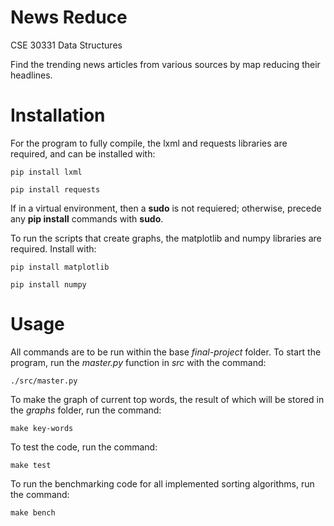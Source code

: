 # News Reduce
CSE 30331 Data Structures

Find the trending news articles from various sources by map reducing their headlines.

# Installation

For the program to fully compile, the lxml and requests libraries are required, and can be installed with:

    pip install lxml

    pip install requests

If in a virtual environment, then a **sudo** is not requiered; otherwise, precede any **pip install** commands with **sudo**.

To run the scripts that create graphs, the matplotlib and numpy libraries are required. Install with:

    pip install matplotlib

    pip install numpy


# Usage

All commands are to be run within the base *final-project* folder. To start the program, run the *master.py* function in *src* with the command:

    ./src/master.py


To make the graph of current top words, the result of which will be stored in the *graphs* folder, run the command:

    make key-words

To test the code, run the command:

    make test

To run the benchmarking code for all implemented sorting algorithms, run the command:

    make bench
